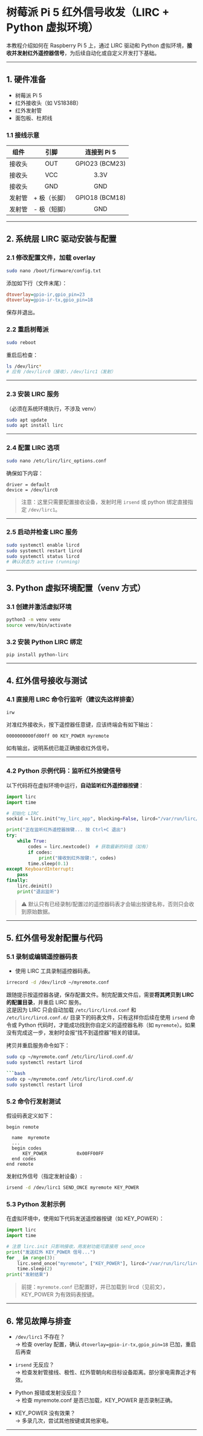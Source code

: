 
# 树莓派 Pi 5 红外信号收发（LIRC + Python 虚拟环境）

本教程介绍如何在 Raspberry Pi 5 上，通过 LIRC 驱动和 Python 虚拟环境，**接收并发射红外遥控器信号**，为后续自动化或自定义开发打下基础。

---

## 1. 硬件准备

- 树莓派 Pi 5
- 红外接收头（如 VS1838B）
- 红外发射管
- 面包板、杜邦线

### 1.1 接线示意

| 组件     | 引脚           | 连接到 Pi 5         |
|:--------:|:--------------:|:-------------------:|
| 接收头    | OUT            | GPIO23 (BCM23)      |
| 接收头    | VCC            | 3.3V                |
| 接收头    | GND            | GND                 |
| 发射管    | + 极（长脚）    | GPIO18 (BCM18)      |
| 发射管    | - 极（短脚）    | GND                 |

---

## 2. 系统层 LIRC 驱动安装与配置

### 2.1 修改配置文件，加载 overlay

```bash
sudo nano /boot/firmware/config.txt
```
添加如下行（文件末尾）：

```ini
dtoverlay=gpio-ir,gpio_pin=23
dtoverlay=gpio-ir-tx,gpio_pin=18
```

保存并退出。

### 2.2 重启树莓派

```bash
sudo reboot
```

重启后检查：

```bash
ls /dev/lirc*
# 应有 /dev/lirc0（接收），/dev/lirc1（发射）
```

---

### 2.3 安装 LIRC 服务

（必须在系统环境执行，不涉及 venv）

```bash
sudo apt update
sudo apt install lirc
```

---

### 2.4 配置 LIRC 选项

```bash
sudo nano /etc/lirc/lirc_options.conf
```

确保如下内容：

```
driver = default
device = /dev/lirc0
```
> 注意：这里只需要配置接收设备，发射时用 `irsend` 或 python 绑定直接指定 `/dev/lirc1`。

---

### 2.5 启动并检查 LIRC 服务

```bash
sudo systemctl enable lircd
sudo systemctl restart lircd
sudo systemctl status lircd
# 确认状态为 active (running)
```

---

## 3. Python 虚拟环境配置（venv 方式）

### 3.1 创建并激活虚拟环境

```bash
python3 -m venv venv
source venv/bin/activate
```

### 3.2 安装 Python LIRC 绑定

```bash
pip install python-lirc
```

---

## 4. 红外信号接收与测试

### 4.1 直接用 LIRC 命令行监听（建议先这样排查）

```bash
irw
```
对准红外接收头，按下遥控器任意键，应该终端会有如下输出：

```
0000000000fd00ff 00 KEY_POWER myremote
```

如有输出，说明系统已能正确接收红外信号。

---

### 4.2 Python 示例代码：监听红外按键信号

以下代码将在虚拟环境中运行，**自动监听红外遥控器按键**：

```python
import lirc
import time

# 初始化 LIRC
sockid = lirc.init("my_lirc_app", blocking=False, lircd="/var/run/lirc/lircd")

print("正在监听红外遥控器按键... 按 Ctrl+C 退出")
try:
    while True:
        codes = lirc.nextcode()  # 获取最新的码值（如有）
        if codes:
            print("接收到红外按键:", codes)
        time.sleep(0.1)
except KeyboardInterrupt:
    pass
finally:
    lirc.deinit()
    print("退出监听")
```

> ⚠️ 默认只有已经录制/配置过的遥控器码表才会输出按键名称，否则只会收到原始数据。

---

## 5. 红外信号发射配置与代码

### 5.1 录制或编辑遥控器码表

- 使用 LIRC 工具录制遥控器码表。

```bash
irrecord -d /dev/lirc0 ~/myremote.conf
```
跟随提示按遥控器各键，保存配置文件。制完配置文件后，需要**将其拷贝到 LIRC 的配置目录**，并重启 LIRC 服务。  
这是因为 LIRC 只会自动加载 `/etc/lirc/lircd.conf` 和 `/etc/lirc/lircd.conf.d/` 目录下的码表文件，只有这样你后续在使用 `irsend` 命令或 Python 代码时，才能成功找到你自定义的遥控器名称（如 `myremote`）。如果没有完成这一步，发射时会报“找不到遥控器”相关的错误。

拷贝并重启服务命令如下：

```bash
sudo cp ~/myremote.conf /etc/lirc/lircd.conf.d/
sudo systemctl restart lircd

```bash
sudo cp ~/myremote.conf /etc/lirc/lircd.conf.d/
sudo systemctl restart lircd
```

### 5.2 命令行发射测试

假设码表定义如下：
```
begin remote

  name  myremote
  ...
  begin codes
      KEY_POWER           0x00FF00FF
  end codes
end remote
```

发射红外信号（指定发射设备）:
```bash
irsend -d /dev/lirc1 SEND_ONCE myremote KEY_POWER
```

### 5.3 Python 发射示例

在虚拟环境中，使用如下代码发送遥控器按键（如 KEY_POWER）：

```python
import lirc
import time

# 注意 lirc.init 只影响接收，用发射功能可直接用 send_once
print("发送红外 KEY_POWER 信号...")
for _ in range(3):
    lirc.send_once("myremote", ["KEY_POWER"], lircd="/var/run/lirc/lircd", device="/dev/lirc1")
    time.sleep(2)
print("发射结束")
```

> 前提：`myremote.conf` 已配置好，并已加载到 lircd（见前文），KEY_POWER 为有效码表按键。

---

## 6. 常见故障与排查

- `/dev/lirc1` 不存在？  
  → 检查 overlay 配置，确认 `dtoverlay=gpio-ir-tx,gpio_pin=18` 已加，重启后再查

- `irsend` 无反应？  
  → 检查发射管接线、极性、红外管朝向和目标设备距离。部分家电需靠近才有效。

- Python 报错或发射没反应？  
  → 检查 myremote.conf 是否已加载，KEY_POWER 是否录制正确。

- KEY_POWER 没有效果？  
  → 多录几次，尝试其他按键或其他家电。

---

